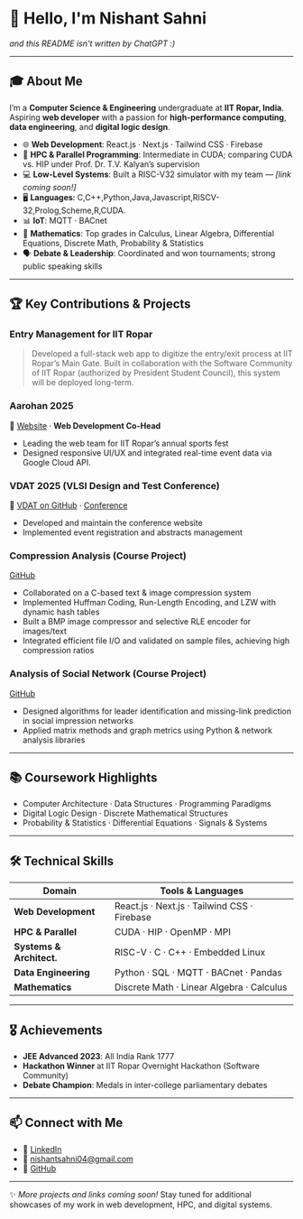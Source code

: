 # 👋 Hello, I'm Nishant Sahni

*and this README isn't written by ChatGPT :)*

---

## 🎓 About Me

I’m a **Computer Science & Engineering** undergraduate at **IIT Ropar, India**. Aspiring **web developer** with a passion for **high-performance computing**, **data engineering**, and **digital logic design**.

* 🌐 **Web Development**: React.js · Next.js · Tailwind CSS · Firebase
* 🚀 **HPC & Parallel Programming**: Intermediate in CUDA; comparing CUDA vs. HIP under Prof. Dr. T.V. Kalyan’s supervision
* 💻 **Low-Level Systems**: Built a RISC-V32 simulator with my team — *\[link coming soon!]*
* 🖥️ **Languages**: C,C++,Python,Java,Javascript,RISCV-32,Prolog,Scheme,R,CUDA.
* 📊 **IoT**: MQTT · BACnet
* 🧮 **Mathematics**: Top grades in Calculus, Linear Algebra, Differential Equations, Discrete Math, Probability & Statistics
* 🗣️ **Debate & Leadership**: Coordinated and won tournaments; strong public speaking skills

---

## 🏆 Key Contributions & Projects

### Entry Management for IIT Ropar

> Developed a full-stack web app to digitize the entry/exit process at IIT Ropar’s Main Gate. Built in collaboration with the Software Community of IIT Ropar (authorized by President Student Council), this system will be deployed long-term.

### Aarohan 2025

🔗 [Website](https://iitrpr.ac.in/aarohan) · **Web Development Co-Head**

* Leading the web team for IIT Ropar’s annual sports fest
* Designed responsive UI/UX and integrated real-time event data via Google Cloud API.

### VDAT 2025 (VLSI Design and Test Conference)

🔗 [VDAT on GitHub](https://github.com/AyushTyagi2/VDAT) · [Conference](https://vdat.org.in)

* Developed and maintain the conference website
* Implemented event registration and abstracts management

### Compression Analysis (Course Project)
[GitHub](https://github.com/Nishant-Sahni/CS201_Project)
* Collaborated on a C-based text & image compression system
* Implemented Huffman Coding, Run-Length Encoding, and LZW with dynamic hash tables
* Built a BMP image compressor and selective RLE encoder for images/text
* Integrated efficient file I/O and validated on sample files, achieving high compression ratios

### Analysis of Social Network (Course Project)
[GitHub](https://github.com/Nishant-Sahni/Analysis-of-Social-Networks)
* Designed algorithms for leader identification and missing-link prediction in social impression networks
* Applied matrix methods and graph metrics using Python & network analysis libraries

---

## 📚 Coursework Highlights

* Computer Architecture · Data Structures · Programming Paradigms
* Digital Logic Design · Discrete Mathematical Structures
* Probability & Statistics · Differential Equations · Signals & Systems

---

## 🛠️ Technical Skills

| Domain                   | Tools & Languages                            |
| ------------------------ | -------------------------------------------- |
| **Web Development**      | React.js · Next.js · Tailwind CSS · Firebase |
| **HPC & Parallel**       | CUDA · HIP · OpenMP · MPI                    |
| **Systems & Architect.** | RISC-V · C · C++ · Embedded Linux            |
| **Data Engineering**     | Python · SQL · MQTT · BACnet · Pandas        |
| **Mathematics**          | Discrete Math · Linear Algebra · Calculus    |

---

## 🎖️ Achievements

* **JEE Advanced 2023**: All India Rank 1777
* **Hackathon Winner** at IIT Ropar Overnight Hackathon (Software Community)
* **Debate Champion**: Medals in inter-college parliamentary debates

---

## 📫 Connect with Me

* 🔗 [LinkedIn](https://www.linkedin.com/in/nishant-sahni-a7b01130a)
* 📧 [nishantsahni04@gmail.com](mailto:nishantsahni04@gmail.com)
* 🐙 [GitHub](https://github.com/Nishant-Sahni)

---

✨ *More projects and links coming soon!*
Stay tuned for additional showcases of my work in web development, HPC, and digital systems.
